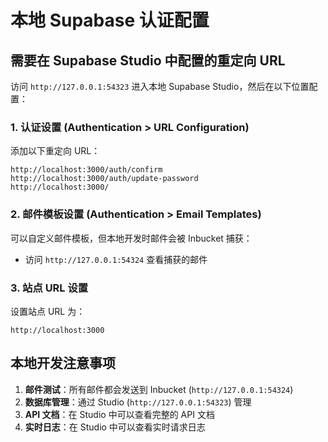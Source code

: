 # 本地 Supabase 认证配置

## 需要在 Supabase Studio 中配置的重定向 URL

访问 `http://127.0.0.1:54323` 进入本地 Supabase Studio，然后在以下位置配置：

### 1. 认证设置 (Authentication > URL Configuration)

添加以下重定向 URL：
```
http://localhost:3000/auth/confirm
http://localhost:3000/auth/update-password
http://localhost:3000/
```

### 2. 邮件模板设置 (Authentication > Email Templates)

可以自定义邮件模板，但本地开发时邮件会被 Inbucket 捕获：
- 访问 `http://127.0.0.1:54324` 查看捕获的邮件

### 3. 站点 URL 设置

设置站点 URL 为：
```
http://localhost:3000
```

## 本地开发注意事项

1. **邮件测试**：所有邮件都会发送到 Inbucket (`http://127.0.0.1:54324`)
2. **数据库管理**：通过 Studio (`http://127.0.0.1:54323`) 管理
3. **API 文档**：在 Studio 中可以查看完整的 API 文档
4. **实时日志**：在 Studio 中可以查看实时请求日志 
